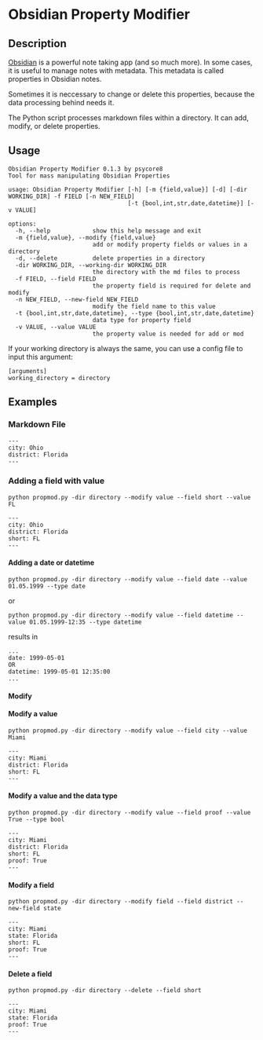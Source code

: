 
# Obsidian Property Modifier

## Description

[Obsidian](https://obsidian.md/) is a powerful note taking app (and so much more). In some cases, it is useful to manage notes with metadata. This metadata is called properties in Obsidian notes.

Sometimes it is neccessary to change or delete this properties, because the data processing behind needs it.

The Python script processes markdown files within a directory. It can add, modify, or delete properties.

## Usage

```
Obsidian Property Modifier 0.1.3 by psycore8
Tool for mass manipulating Obsidian Properties

usage: Obsidian Property Modifier [-h] [-m {field,value}] [-d] [-dir WORKING_DIR] -f FIELD [-n NEW_FIELD]
                                  [-t {bool,int,str,date,datetime}] [-v VALUE]

options:
  -h, --help            show this help message and exit
  -m {field,value}, --modify {field,value}
                        add or modify property fields or values in a directory
  -d, --delete          delete properties in a directory
  -dir WORKING_DIR, --working-dir WORKING_DIR
                        the directory with the md files to process
  -f FIELD, --field FIELD
                        the property field is required for delete and modify
  -n NEW_FIELD, --new-field NEW_FIELD
                        modify the field name to this value
  -t {bool,int,str,date,datetime}, --type {bool,int,str,date,datetime}
                        data type for property field
  -v VALUE, --value VALUE
                        the property value is needed for add or mod
```

If your working directory is always the same, you can use a config file to input this argument:

```stylus
[arguments]
working_directory = directory
```

## Examples

### Markdown File

```stylus
---
city: Ohio
district: Florida
---
```

### Adding a field with value

`python propmod.py -dir directory --modify value --field short --value FL`

```stylus
---
city: Ohio
district: Florida
short: FL
---
```

#### Adding a date or datetime

`python propmod.py -dir directory --modify value --field date --value 01.05.1999 --type date`

or

`python propmod.py -dir directory --modify value --field datetime --value 01.05.1999-12:35 --type datetime`

results in

```stylus
...
date: 1999-05-01
OR
datetime: 1999-05-01 12:35:00
...
```
#### Modify

#### Modify a value

`python propmod.py -dir directory --modify value --field city --value Miami`

```stylus
---
city: Miami
district: Florida
short: FL
---
```

#### Modify a value and the data type

`python propmod.py -dir directory --modify value --field proof --value True --type bool`

```stylus
---
city: Miami
district: Florida
short: FL
proof: True
---
```
#### Modify a field

`python propmod.py -dir directory --modify field --field district --new-field state`

```stylus
---
city: Miami
state: Florida
short: FL
proof: True
---
```

#### Delete a field

`python propmod.py -dir directory --delete --field short`

```stylus
---
city: Miami
state: Florida
proof: True
---
```